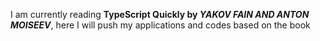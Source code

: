 I am currently reading **TypeScript Quickly by _YAKOV FAIN AND ANTON MOISEEV_**, here I will push my applications and codes based on the book 
